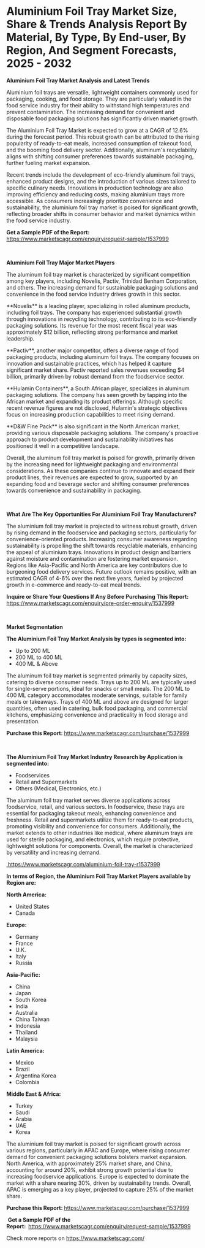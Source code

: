 <p><h1>Aluminium Foil Tray Market Size, Share & Trends Analysis Report By Material, By Type, By End-user, By Region, And Segment Forecasts, 2025 - 2032</h1></p><p><strong>Aluminium Foil Tray Market Analysis and Latest Trends</strong></p>
<p><p>Aluminium foil trays are versatile, lightweight containers commonly used for packaging, cooking, and food storage. They are particularly valued in the food service industry for their ability to withstand high temperatures and prevent contamination. The increasing demand for convenient and disposable food packaging solutions has significantly driven market growth.</p><p>The Aluminium Foil Tray Market is expected to grow at a CAGR of 12.6% during the forecast period. This robust growth can be attributed to the rising popularity of ready-to-eat meals, increased consumption of takeout food, and the booming food delivery sector. Additionally, aluminum's recyclability aligns with shifting consumer preferences towards sustainable packaging, further fueling market expansion.</p><p>Recent trends include the development of eco-friendly aluminum foil trays, enhanced product designs, and the introduction of various sizes tailored to specific culinary needs. Innovations in production technology are also improving efficiency and reducing costs, making aluminium trays more accessible. As consumers increasingly prioritize convenience and sustainability, the aluminium foil tray market is poised for significant growth, reflecting broader shifts in consumer behavior and market dynamics within the food service industry.</p></p>
<p><strong>Get a Sample PDF of the Report:&nbsp;</strong> <a href="https://www.marketscagr.com/enquiry/request-sample/1537999?utm_campaign=2444&utm_medium=2&utm_source=Github&utm_content=ia&utm_term=08032025&utm_id=aluminium-foil-tray">https://www.marketscagr.com/enquiry/request-sample/1537999</a></p>
<p>&nbsp;</p>
<p><strong>Aluminium Foil Tray Major Market Players</strong></p>
<p><p>The aluminum foil tray market is characterized by significant competition among key players, including Novelis, Pactiv, Trinidad Benham Corporation, and others. The increasing demand for sustainable packaging solutions and convenience in the food service industry drives growth in this sector.</p><p>**Novelis** is a leading player, specializing in rolled aluminum products, including foil trays. The company has experienced substantial growth through innovations in recycling technology, contributing to its eco-friendly packaging solutions. Its revenue for the most recent fiscal year was approximately $12 billion, reflecting strong performance and market leadership.</p><p>**Pactiv**, another major competitor, offers a diverse range of food packaging products, including aluminum foil trays. The company focuses on innovation and sustainable practices, which has helped it capture significant market share. Pactiv reported sales revenues exceeding $4 billion, primarily driven by robust demand from the foodservice sector.</p><p>**Hulamin Containers**, a South African player, specializes in aluminum packaging solutions. The company has seen growth by tapping into the African market and expanding its product offerings. Although specific recent revenue figures are not disclosed, Hulamin's strategic objectives focus on increasing production capabilities to meet rising demand.</p><p>**D&W Fine Pack** is also significant in the North American market, providing various disposable packaging solutions. The company's proactive approach to product development and sustainability initiatives has positioned it well in a competitive landscape.</p><p>Overall, the aluminum foil tray market is poised for growth, primarily driven by the increasing need for lightweight packaging and environmental considerations. As these companies continue to innovate and expand their product lines, their revenues are expected to grow, supported by an expanding food and beverage sector and shifting consumer preferences towards convenience and sustainability in packaging.</p></p>
<p>&nbsp;</p>
<p><strong>What Are The Key Opportunities For Aluminium Foil Tray Manufacturers?</strong></p>
<p><p>The aluminium foil tray market is projected to witness robust growth, driven by rising demand in the foodservice and packaging sectors, particularly for convenience-oriented products. Increasing consumer awareness regarding sustainability is propelling the shift towards recyclable materials, enhancing the appeal of aluminium trays. Innovations in product design and barriers against moisture and contamination are fostering market expansion. Regions like Asia-Pacific and North America are key contributors due to burgeoning food delivery services. Future outlook remains positive, with an estimated CAGR of 4-6% over the next five years, fueled by projected growth in e-commerce and ready-to-eat meal trends.</p></p>
<p><strong>Inquire or Share Your Questions If Any Before Purchasing This Report:</strong> <a href="https://www.marketscagr.com/enquiry/pre-order-enquiry/1537999?utm_campaign=2444&utm_medium=2&utm_source=Github&utm_content=ia&utm_term=08032025&utm_id=aluminium-foil-tray">https://www.marketscagr.com/enquiry/pre-order-enquiry/1537999</a></p>
<p>&nbsp;</p>
<p><strong>Market Segmentation</strong></p>
<p><strong>The Aluminium Foil Tray Market Analysis by types is segmented into:</strong></p>
<p><ul><li>Up to 200 ML</li><li>200 ML to 400 ML</li><li>400 ML & Above</li></ul></p>
<p><p>The aluminum foil tray market is segmented primarily by capacity sizes, catering to diverse consumer needs. Trays up to 200 ML are typically used for single-serve portions, ideal for snacks or small meals. The 200 ML to 400 ML category accommodates moderate servings, suitable for family meals or takeaways. Trays of 400 ML and above are designed for larger quantities, often used in catering, bulk food packaging, and commercial kitchens, emphasizing convenience and practicality in food storage and presentation.</p></p>
<p><strong>Purchase this Report:&nbsp;</strong><a href="https://www.marketscagr.com/purchase/1537999?utm_campaign=2444&utm_medium=2&utm_source=Github&utm_content=ia&utm_term=08032025&utm_id=aluminium-foil-tray">https://www.marketscagr.com/purchase/1537999</a></p>
<p>&nbsp;</p>
<p><strong>The Aluminium Foil Tray Market Industry Research by Application is segmented into:</strong></p>
<p><ul><li>Foodservices</li><li>Retail and Supermarkets</li><li>Others (Medical, Electronics, etc.)</li></ul></p>
<p><p>The aluminum foil tray market serves diverse applications across foodservice, retail, and various sectors. In foodservice, these trays are essential for packaging takeout meals, enhancing convenience and freshness. Retail and supermarkets utilize them for ready-to-eat products, promoting visibility and convenience for consumers. Additionally, the market extends to other industries like medical, where aluminum trays are used for sterile packaging, and electronics, which require protective, lightweight solutions for components. Overall, the market is characterized by versatility and increasing demand.</p></p>
<p><a href="https://www.marketscagr.com/aluminium-foil-tray-r1537999?utm_campaign=2444&utm_medium=2&utm_source=Github&utm_content=ia&utm_term=08032025&utm_id=aluminium-foil-tray">&nbsp;https://www.marketscagr.com/aluminium-foil-tray-r1537999</a></p>
<p><strong>In terms of Region, the Aluminium Foil Tray Market Players available by Region are:</strong></p>
<p>
    <p> <strong> North America: </strong>
        <ul>
            <li>United States</li>
            <li>Canada</li>
        </ul>
        </p> 
    <p> <strong> Europe: </strong>
        <ul>
            <li>Germany</li>
            <li>France</li>
            <li>U.K.</li>
            <li>Italy</li>
            <li>Russia</li>
        </ul>
        </p> 
    <p> <strong> Asia-Pacific: </strong>
        <ul>
            <li>China</li>
            <li>Japan</li>
            <li>South Korea</li>
            <li>India</li>
            <li>Australia</li>
            <li>China Taiwan</li>
            <li>Indonesia</li>
            <li>Thailand</li>
            <li>Malaysia</li>
        </ul>
        </p> 
    <p> <strong> Latin America: </strong>
        <ul>
            <li>Mexico</li>
            <li>Brazil</li>
            <li>Argentina Korea</li>
            <li>Colombia</li>
        </ul>
        </p> 
    <p> <strong> Middle East & Africa: </strong>
        <ul>
            <li>Turkey</li>
            <li>Saudi</li>
            <li>Arabia</li>
            <li>UAE</li>
            <li>Korea</li>
        </ul>
    </p>
    </p>
<p><p>The aluminium foil tray market is poised for significant growth across various regions, particularly in APAC and Europe, where rising consumer demand for convenient packaging solutions bolsters market expansion. North America, with approximately 25% market share, and China, accounting for around 20%, exhibit strong growth potential due to increasing foodservice applications. Europe is expected to dominate the market with a share nearing 30%, driven by sustainability trends. Overall, APAC is emerging as a key player, projected to capture 25% of the market share.</p></p>
<p><strong>Purchase this Report: </strong><a href="https://www.marketscagr.com/purchase/1537999?utm_campaign=2444&utm_medium=2&utm_source=Github&utm_content=ia&utm_term=08032025&utm_id=aluminium-foil-tray">https://www.marketscagr.com/purchase/1537999</a></p>
<p>&nbsp;<strong>Get a Sample PDF of the Report:&nbsp;&nbsp;</strong><a href="https://www.marketscagr.com/enquiry/request-sample/1537999?utm_campaign=2444&utm_medium=2&utm_source=Github&utm_content=ia&utm_term=08032025&utm_id=aluminium-foil-tray">https://www.marketscagr.com/enquiry/request-sample/1537999</a></p>
<p><strong></strong></p>
<p>Check more reports on <a href="https://www.marketscagr.com/?utm_campaign=2444&utm_medium=2&utm_source=Github&utm_content=ia&utm_term=08032025&utm_id=aluminium-foil-tray">https://www.marketscagr.com/</a></p>